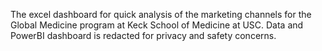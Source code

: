The excel dashboard for quick analysis of the marketing channels for the Global Medicine program at Keck School of Medicine at USC.
Data and PowerBI dashboard is redacted for privacy and safety concerns.
